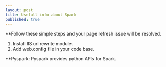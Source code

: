 ```yaml
---
layout: post
title: Usefull info about Spark 
published: true
---
```



**Follow these simple steps and your page refresh issue will be resolved.

  1. Install IIS url rewrite module.
  2. Add web.config file in your code base.
  
  **Pyspark: Pyspark provides python APIs for Spark.
  

